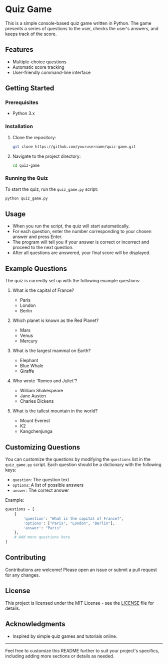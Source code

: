 # Quiz Game

This is a simple console-based quiz game written in Python. The game presents a series of questions to the user, checks the user's answers, and keeps track of the score.

## Features

- Multiple-choice questions
- Automatic score tracking
- User-friendly command-line interface

## Getting Started

### Prerequisites

- Python 3.x

### Installation

1. Clone the repository:
    ```sh
    git clone https://github.com/yourusername/quiz-game.git
    ```

2. Navigate to the project directory:
    ```sh
    cd quiz-game
    ```

### Running the Quiz

To start the quiz, run the `quiz_game.py` script:
```sh
python quiz_game.py
```

## Usage

- When you run the script, the quiz will start automatically.
- For each question, enter the number corresponding to your chosen answer and press Enter.
- The program will tell you if your answer is correct or incorrect and proceed to the next question.
- After all questions are answered, your final score will be displayed.

## Example Questions

The quiz is currently set up with the following example questions:

1. What is the capital of France?
    - Paris
    - London
    - Berlin

2. Which planet is known as the Red Planet?
    - Mars
    - Venus
    - Mercury

3. What is the largest mammal on Earth?
    - Elephant
    - Blue Whale
    - Giraffe

4. Who wrote 'Romeo and Juliet'?
    - William Shakespeare
    - Jane Austen
    - Charles Dickens

5. What is the tallest mountain in the world?
    - Mount Everest
    - K2
    - Kangchenjunga

## Customizing Questions

You can customize the questions by modifying the `questions` list in the `quiz_game.py` script. Each question should be a dictionary with the following keys:

- `question`: The question text
- `options`: A list of possible answers
- `answer`: The correct answer

Example:
```python
questions = [
    {
        'question': "What is the capital of France?",
        'options': ["Paris", "London", "Berlin"],
        'answer': "Paris"
    },
    # Add more questions here
]
```

## Contributing

Contributions are welcome! Please open an issue or submit a pull request for any changes.

## License

This project is licensed under the MIT License - see the [LICENSE](LICENSE) file for details.

## Acknowledgments

- Inspired by simple quiz games and tutorials online.

---

Feel free to customize this README further to suit your project's specifics, including adding more sections or details as needed.
